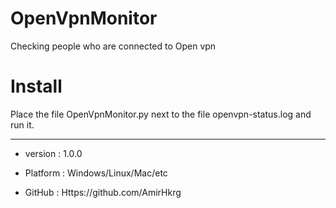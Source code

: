 # OpenVpnMonitor
Checking people who are connected to Open vpn

# Install 
Place the file OpenVpnMonitor.py next to the file openvpn-status.log and run it.

---------------------------------------------------------------------------------------------

* version  : 1.0.0

* Platform : Windows/Linux/Mac/etc

* GitHub : Https://github.com/AmirHkrg
